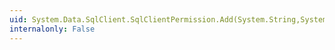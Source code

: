 ```yaml
---
uid: System.Data.SqlClient.SqlClientPermission.Add(System.String,System.String,System.Data.KeyRestrictionBehavior)
internalonly: False
---
```

